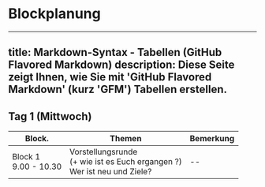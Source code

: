 # Blockplanung 

---
title: Markdown-Syntax - Tabellen (GitHub Flavored Markdown)
description: Diese Seite zeigt Ihnen, wie Sie mit 'GitHub Flavored Markdown' (kurz 'GFM') Tabellen erstellen.
---

## Tag 1 (Mittwoch) 

| Block.   | Themen   | Bemerkung |
| -------- | -------- | -------- |
| Block 1 <br/>9.00 - 10.30  | Vorstellungsrunde<br/>(+ wie ist es Euch ergangen ?)<br/>Wer ist neu und Ziele?   | -- |

